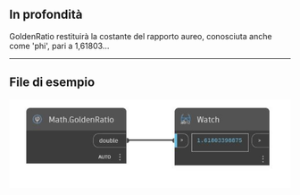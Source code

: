 ## In profondità
GoldenRatio restituirà la costante del rapporto aureo, conosciuta anche come 'phi', pari a 1,61803...
___
## File di esempio

![GoldenRatio](./DSCore.Math.GoldenRatio_img.jpg)

